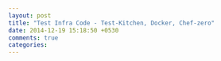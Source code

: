 ```yaml
---
layout: post
title: "Test Infra Code - Test-Kitchen, Docker, Chef-zero"
date: 2014-12-19 15:18:50 +0530
comments: true
categories: 
---
```

